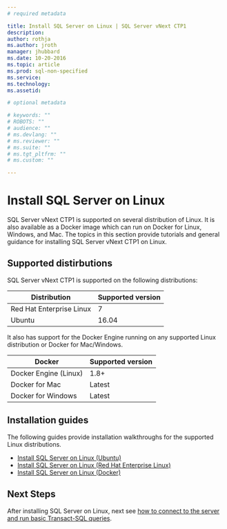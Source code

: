 ```yaml
---
# required metadata

title: Install SQL Server on Linux | SQL Server vNext CTP1
description: 
author: rothja 
ms.author: jroth 
manager: jhubbard
ms.date: 10-20-2016
ms.topic: article
ms.prod: sql-non-specified
ms.service: 
ms.technology: 
ms.assetid: 

# optional metadata

# keywords: ""
# ROBOTS: ""
# audience: ""
# ms.devlang: ""
# ms.reviewer: ""
# ms.suite: ""
# ms.tgt_pltfrm: ""
# ms.custom: ""

---
```

# Install SQL Server on Linux

SQL Server vNext CTP1 is supported on several distribution of Linux. It is also available as a Docker image which can run on Docker for Linux, Windows, and Mac. The topics in this section provide tutorials and general guidance for installing SQL Server vNext CTP1 on Linux. 

## Supported distirbutions
SQL Server vNext CTP1 is supported on the following distributions:

| Distribution | Supported version |
|-----|-----|
| Red Hat Enterprise Linux | 7 |
| Ubuntu | 16.04 |

It also has support for the Docker Engine running on any supported Linux distribution or Docker for Mac/Windows.

| Docker | Supported version |
|-----|-----|
| Docker Engine (Linux) | 1.8+ |
| Docker for Mac | Latest |
| Docker for Windows | Latest |

## Installation guides

The following guides provide installation walkthroughs for the supported Linux distributions.

- [Install SQL Server on Linux (Ubuntu)](sql-server-linux-setup-ubuntu.md)
- [Install SQL Server on Linux (Red Hat Enterprise Linux)](sql-server-linux-setup-red-hat.md)
- [Install SQL Server on Linux (Docker)](sql-server-linux-setup-docker.md)

## Next Steps
After installing SQL Server on Linux, next see [how to connect to the server and run basic Transact-SQL queries](sql-server-linux-connect-and-query.md).


